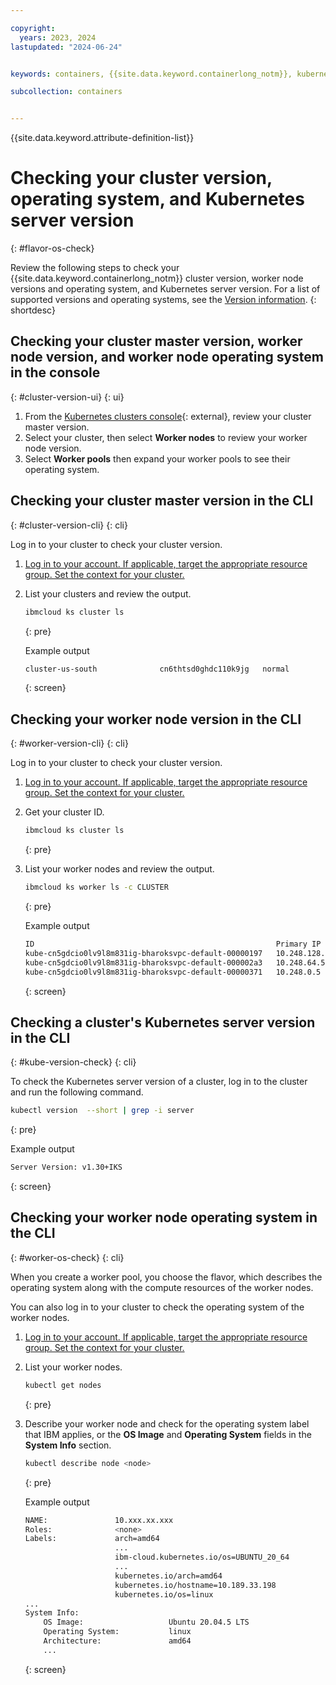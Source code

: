 ```yaml
---

copyright: 
  years: 2023, 2024
lastupdated: "2024-06-24"


keywords: containers, {{site.data.keyword.containerlong_notm}}, kubernetes, allowlist, operating system, rhel, ubuntu

subcollection: containers


---
```


{{site.data.keyword.attribute-definition-list}}



# Checking your cluster version, operating system, and Kubernetes server version
{: #flavor-os-check}

Review the following steps to check your {{site.data.keyword.containerlong_notm}} cluster version, worker node versions and operating system, and Kubernetes server version. For a list of supported versions and operating systems, see the [Version information](/docs/containers?topic=containers-cs_versions).
{: shortdesc}

## Checking your cluster master version, worker node version, and worker node operating system in the console
{: #cluster-version-ui}
{: ui}

1. From the [Kubernetes clusters console](https://cloud.ibm.com/kubernetes/clusters){: external}, review your cluster master version.
1. Select your cluster, then select **Worker nodes** to review your worker node version.
1. Select **Worker pools** then expand your worker pools to see their operating system.


## Checking your cluster master version in the CLI
{: #cluster-version-cli}
{: cli}

Log in to your cluster to check your cluster version.

1. [Log in to your account. If applicable, target the appropriate resource group. Set the context for your cluster.](/docs/containers?topic=containers-access_cluster)
1. List your clusters and review the output.
    ```sh
    ibmcloud ks cluster ls
    ```
    {: pre}

    Example output
    ```sh
    cluster-us-south              cn6thtsd0ghdc110k9jg   normal        2 months ago   3         Dallas               4.14.10_1546_openshift    Default               vpc-gen2
    ```
    {: screen}

## Checking your worker node version in the CLI
{: #worker-version-cli}
{: cli}

Log in to your cluster to check your cluster version.

1. [Log in to your account. If applicable, target the appropriate resource group. Set the context for your cluster.](/docs/containers?topic=containers-access_cluster)
1. Get your cluster ID.
    ```sh
    ibmcloud ks cluster ls
    ```
    {: pre}

1. List your worker nodes and review the output.
    ```sh
    ibmcloud ks worker ls -c CLUSTER
    ```
    {: pre}

    Example output
    ```sh
    ID                                                      Primary IP     Flavor     State    Status   Zone       Version
    kube-cn5gdcio0lv9l8m831ig-bharoksvpc-default-00000197   10.248.128.5   bx2.4x16   normal   Ready    jp-osa-3   4.14.10_1546_openshift*
    kube-cn5gdcio0lv9l8m831ig-bharoksvpc-default-000002a3   10.248.64.5    bx2.4x16   normal   Ready    jp-osa-2   4.14.10_1546_openshift*
    kube-cn5gdcio0lv9l8m831ig-bharoksvpc-default-00000371   10.248.0.5     bx2.4x16   normal   Ready    jp-osa-1   4.14.10_1546_openshift*
    ```
    {: screen}

## Checking a cluster's Kubernetes server version in the CLI
{: #kube-version-check}
{: cli}


To check the Kubernetes server version of a cluster, log in to the cluster and run the following command.



```sh
kubectl version  --short | grep -i server
```
{: pre}

Example output
```sh
Server Version: v1.30+IKS
```
{: screen}




## Checking your worker node operating system in the CLI
{: #worker-os-check}
{: cli}

When you create a worker pool, you choose the flavor, which describes the operating system along with the compute resources of the worker nodes.

You can also log in to your cluster to check the operating system of the worker nodes.
1. [Log in to your account. If applicable, target the appropriate resource group. Set the context for your cluster.](/docs/containers?topic=containers-access_cluster)
2. List your worker nodes.
    ```sh
    kubectl get nodes
    ```
    {: pre}

3. Describe your worker node and check for the operating system label that IBM applies, or the **OS Image** and **Operating System** fields in the **System Info** section.
    ```sh
    kubectl describe node <node>
    ```
    {: pre}

    Example output

    ```sh
    NAME:               10.xxx.xx.xxx
    Roles:              <none>
    Labels:             arch=amd64
                        ...
                        ibm-cloud.kubernetes.io/os=UBUNTU_20_64
                        ...
                        kubernetes.io/arch=amd64
                        kubernetes.io/hostname=10.189.33.198
                        kubernetes.io/os=linux
    ...
    System Info:
        OS Image:                   Ubuntu 20.04.5 LTS
        Operating System:           linux
        Architecture:               amd64
        ...
    ```
    {: screen}

